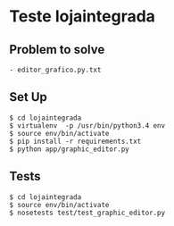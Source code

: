 # Teste lojaintegrada

## Problem to solve
    - editor_grafico.py.txt
## Set Up

    $ cd lojaintegrada
    $ virtualenv  -p /usr/bin/python3.4 env
    $ source env/bin/activate
    $ pip install -r requirements.txt
    $ python app/graphic_editor.py
    
## Tests
    $ cd lojaintegrada
    $ source env/bin/activate
    $ nosetests test/test_graphic_editor.py
